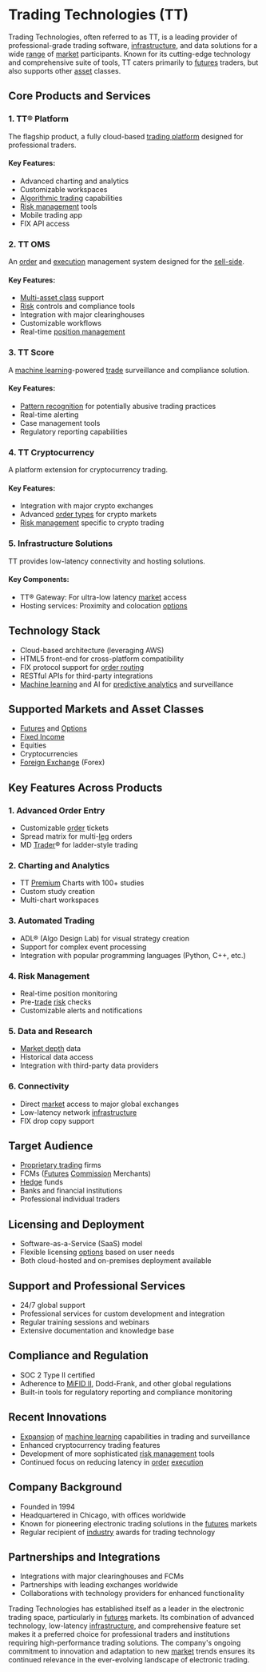 # Trading Technologies (TT)

Trading Technologies, often referred to as TT, is a leading provider of professional-grade trading software, [infrastructure](../i/infrastructure.md), and data solutions for a wide [range](../r/range.md) of [market](../m/market.md) participants. Known for its cutting-edge technology and comprehensive suite of tools, TT caters primarily to [futures](../f/futures.md) traders, but also supports other [asset](../a/asset.md) classes.

## Core Products and Services

### 1. TT® Platform

The flagship product, a fully cloud-based [trading platform](../t/trading_platform.md) designed for professional traders.

#### Key Features:
- Advanced charting and analytics
- Customizable workspaces
- [Algorithmic trading](../a/algorithmic_trading.md) capabilities
- [Risk management](../r/risk_management.md) tools
- Mobile trading app
- FIX API access

### 2. TT OMS

An [order](../o/order.md) and [execution](../e/execution.md) management system designed for the [sell-side](../s/sell-side.md).

#### Key Features:
- [Multi-asset class](../m/multi-asset_class.md) support
- [Risk](../r/risk.md) controls and compliance tools
- Integration with major clearinghouses
- Customizable workflows
- Real-time [position management](../p/position_management.md)

### 3. TT Score

A [machine learning](../m/machine_learning.md)-powered [trade](../t/trade.md) surveillance and compliance solution.

#### Key Features:
- [Pattern recognition](../p/pattern_recognition.md) for potentially abusive trading practices
- Real-time alerting
- Case management tools
- Regulatory reporting capabilities

### 4. TT Cryptocurrency

A platform extension for cryptocurrency trading.

#### Key Features:
- Integration with major crypto exchanges
- Advanced [order types](../o/order_types_in_trading.md) for crypto markets
- [Risk management](../r/risk_management.md) specific to crypto trading

### 5. Infrastructure Solutions

TT provides low-latency connectivity and hosting solutions.

#### Key Components:
- TT® Gateway: For ultra-low latency [market](../m/market.md) access
- Hosting services: Proximity and colocation [options](../o/options.md)

## Technology Stack

- Cloud-based architecture (leveraging AWS)
- HTML5 front-end for cross-platform compatibility
- FIX protocol support for [order routing](../o/order_routing.md)
- RESTful APIs for third-party integrations
- [Machine learning](../m/machine_learning.md) and AI for [predictive analytics](../p/predictive_analytics.md) and surveillance

## Supported Markets and Asset Classes

- [Futures](../f/futures.md) and [Options](../o/options.md)
- [Fixed Income](../f/fixed_income.md)
- Equities
- Cryptocurrencies
- [Foreign Exchange](../f/foreign_exchange.md) (Forex)

## Key Features Across Products

### 1. Advanced Order Entry
- Customizable [order](../o/order.md) tickets
- Spread matrix for multi-[leg](../l/leg.md) orders
- MD [Trader](../t/trader.md)® for ladder-style trading

### 2. Charting and Analytics
- TT [Premium](../p/premium.md) Charts with 100+ studies
- Custom study creation
- Multi-chart workspaces

### 3. Automated Trading
- ADL® (Algo Design Lab) for visual strategy creation
- Support for complex event processing
- Integration with popular programming languages (Python, C++, etc.)

### 4. Risk Management
- Real-time position monitoring
- Pre-[trade](../t/trade.md) [risk](../r/risk.md) checks
- Customizable alerts and notifications

### 5. Data and Research
- [Market depth](../m/market_depth.md) data
- Historical data access
- Integration with third-party data providers

### 6. Connectivity
- Direct [market](../m/market.md) access to major global exchanges
- Low-latency network [infrastructure](../i/infrastructure.md)
- FIX drop copy support

## Target Audience

- [Proprietary trading](../p/proprietary_trading.md) firms
- FCMs ([Futures](../f/futures.md) [Commission](../c/commission.md) Merchants)
- [Hedge](../h/hedge.md) funds
- Banks and financial institutions
- Professional individual traders

## Licensing and Deployment

- Software-as-a-Service (SaaS) model
- Flexible licensing [options](../o/options.md) based on user needs
- Both cloud-hosted and on-premises deployment available

## Support and Professional Services

- 24/7 global support
- Professional services for custom development and integration
- Regular training sessions and webinars
- Extensive documentation and knowledge base

## Compliance and Regulation

- SOC 2 Type II certified
- Adherence to [MiFID II](../m/mifid_ii.md), Dodd-Frank, and other global regulations
- Built-in tools for regulatory reporting and compliance monitoring

## Recent Innovations

- [Expansion](../e/expansion.md) of [machine learning](../m/machine_learning.md) capabilities in trading and surveillance
- Enhanced cryptocurrency trading features
- Development of more sophisticated [risk management](../r/risk_management.md) tools
- Continued focus on reducing latency in [order](../o/order.md) [execution](../e/execution.md)

## Company Background

- Founded in 1994
- Headquartered in Chicago, with offices worldwide
- Known for pioneering electronic trading solutions in the [futures](../f/futures.md) markets
- Regular recipient of [industry](../i/industry.md) awards for trading technology

## Partnerships and Integrations

- Integrations with major clearinghouses and FCMs
- Partnerships with leading exchanges worldwide
- Collaborations with technology providers for enhanced functionality

Trading Technologies has established itself as a leader in the electronic trading space, particularly in [futures](../f/futures.md) markets. Its combination of advanced technology, low-latency [infrastructure](../i/infrastructure.md), and comprehensive feature set makes it a preferred choice for professional traders and institutions requiring high-performance trading solutions. The company's ongoing commitment to innovation and adaptation to new [market](../m/market.md) trends ensures its continued relevance in the ever-evolving landscape of electronic trading.